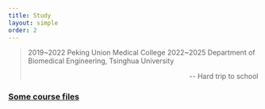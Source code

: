 ```yaml
---
title: Study
layout: simple
order: 2
---
```

>2019~2022 Peking Union Medical College
>2022~2025 Department of Biomedical Engineering, Tsinghua University
><p align="right">-- Hard trip to school </p>


### [Some course files](/study/Imperial_mathematics/Imperial_mathematics)


  


